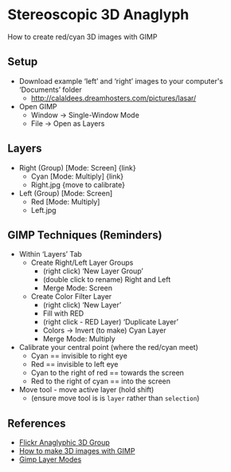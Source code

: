 # Stereoscopic 3D Anaglyph
How to create red/cyan 3D images with GIMP

## Setup
* Download example ‘left’ and ‘right’ images to your computer's ‘Documents’ folder
    * http://calaldees.dreamhosters.com/pictures/lasar/
* Open GIMP
    * Window -> Single-Window Mode
    * File -> Open as Layers

## Layers
* Right (Group) [Mode: Screen] {link}
    * Cyan [Mode: Multiply] {link}
    * Right.jpg {move to calibrate}
* Left (Group) [Mode: Screen]
    * Red [Mode:  Multiply]
    * Left.jpg

## GIMP Techniques (Reminders)
* Within ‘Layers’ Tab
    * Create Right/Left Layer Groups
        * (right click) ‘New Layer Group’
        * (double click to rename) Right and Left
        * Merge Mode: Screen
    * Create Color Filter Layer
        * (right click) ‘New Layer’
        * Fill with RED
        * (right click - RED Layer) ‘Duplicate Layer’
        * Colors -> Invert (to make) Cyan Layer
        * Merge Mode: Multiply
* Calibrate your central point (where the red/cyan meet)
    * Cyan == invisible to right eye
    * Red == invisible to left eye
    * Cyan to the right of red == towards the screen
    * Red to the right of cyan == into the screen
* Move tool - move active layer (hold shift)
    * (ensure move tool is is `layer` rather than `selection`)

## References

* [Flickr Anaglyphic 3D Group](https://www.flickr.com/groups/365182@N21/)
* [How to make 3D images with GIMP](http://strakul.blogspot.co.uk/2012/03/how-to-make-3d-images-with-gimp.html)
* [Gimp Layer Modes](https://docs.gimp.org/en/gimp-concepts-layer-modes.html#layer-mode-multiply)
